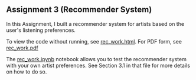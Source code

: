 ## Assignment 3 (Recommender System)



In this Assignment, I built a recommender system for artists based on the user's listening preferences.



To view the code without running, see [rec_work.html](read_only/rec_work.html). For PDF form, see [rec_work.pdf](read_only/rec_work.pdf)

The [rec_work.ipynb](rec_work.ipynb) notebook allows you to test the recommender system with your own artist preferences. See Section 3.1 in that file for more details on how to do so.